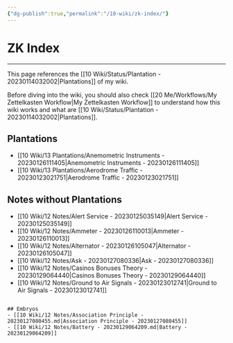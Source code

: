 ```yaml
---
{"dg-publish":true,"permalink":"/10-wiki/zk-index/"}
---
```


# ZK Index
---
This page references the [[10 Wiki/Status/Plantation - 20230114032002\|Plantations]] of my wiki.

Before diving into the wiki, you should also check [[20 Me/Workflows/My Zettelkasten Workflow\|My Zettelkasten Workflow]] to understand how this wiki works and what are [[10 Wiki/Status/Plantation - 20230114032002\|Plantations]].

## Plantations
- [[10 Wiki/13 Plantations/Anemometric Instruments - 20230126111405\|Anemometric Instruments - 20230126111405]]
- [[10 Wiki/13 Plantations/Aerodrome Traffic - 20230123021751\|Aerodrome Traffic - 20230123021751]]


## Notes without Plantations
- [[10 Wiki/12 Notes/Alert Service - 20230125035149\|Alert Service - 20230125035149]]
- [[10 Wiki/12 Notes/Ammeter - 20230126110013\|Ammeter - 20230126110013]]
- [[10 Wiki/12 Notes/Alternator - 20230126105047\|Alternator - 20230126105047]]
- [[10 Wiki/12 Notes/Ask - 20230127080336\|Ask - 20230127080336]]
- [[10 Wiki/12 Notes/Casinos Bonuses Theory - 20230129064440\|Casinos Bonuses Theory - 20230129064440]]
- [[10 Wiki/12 Notes/Ground to Air Signals - 20230123012741\|Ground to Air Signals - 20230123012741]]
```

## Embryos
- [[10 Wiki/12 Notes/Association Principle - 20230127080455.md|Association Principle - 20230127080455]]
- [[10 Wiki/12 Notes/Battery - 20230129064209.md|Battery - 20230129064209]]
```